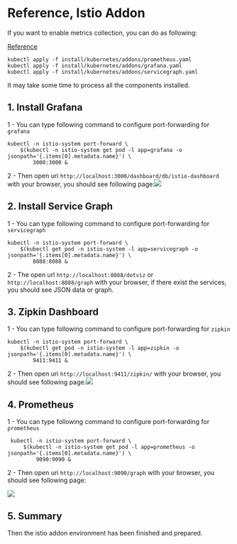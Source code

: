 # Reference, Istio Addon

If you want to enable metrics collection, you can do as following:

[Reference](https://istio-releases.github.io/v0.1/docs/tasks/installing-istio.html)

```shell
kubectl apply -f install/kubernetes/addons/prometheus.yaml
kubectl apply -f install/kubernetes/addons/grafana.yaml
kubectl apply -f install/kubernetes/addons/servicegraph.yaml
```

It may take some time to process all the components installed.

## 1. Install Grafana

1 - You can type following command to configure port-forwarding for `grafana`

```shell
kubectl -n istio-system port-forward \
    $(kubectl -n istio-system get pod -l app=grafana -o jsonpath='{.items[0].metadata.name}') \
        3000:3000 &
```

2 - Then open uri `http://localhost:3000/dashboard/db/istio-dashboard` with your browser, you should see following
page:![](/doc/image/istio-grafana.png)

## 2. Install Service Graph

1 - You can type following command to configure port-forwarding for `servicegraph`

```shell
kubectl -n istio-system port-forward \
    $(kubectl get pod -n istio-system -l app=servicegraph -o jsonpath='{.items[0].metadata.name}') \
        8088:8088 &
```

2 - The open url `http://localhost:8088/dotviz` or `http://localhost:8088/graph` with your browser, if there exist the
services, you should see JSON data or graph.

## 3. Zipkin Dashboard

1 - You can type following command to configure port-forwarding for `zipkin`

```shell
kubectl -n istio-system port-forward \
    $(kubectl get pod -n istio-system -l app=zipkin -o jsonpath='{.items[0].metadata.name}') \
        9411:9411 &
```

2 - Then open uri `http://localhost:9411/zipkin/` with your browser, you should see following
page:![](/doc/image/istio-zipkin.png)

## 4. Prometheus

1 - You can type following command to configure port-forwarding for `prometheus`

```shell
 kubectl -n istio-system port-forward \
     $(kubectl -n istio-system get pod -l app=prometheus -o jsonpath='{.items[0].metadata.name}') \
         9090:9090 &
```

2 - Then open uri `http://localhost:9090/graph` with your browser, you should see following page:

![](/doc/image/istio-prome.png)

## 5. Summary

Then the istio addon environment has been finished and prepared.

